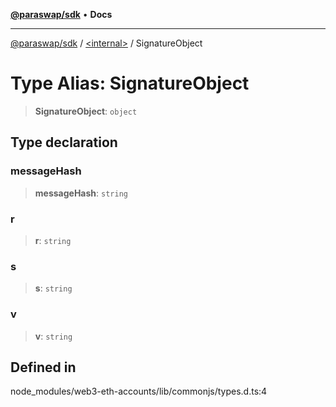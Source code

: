[**@paraswap/sdk**](../../README.md) • **Docs**

***

[@paraswap/sdk](../../globals.md) / [\<internal\>](../README.md) / SignatureObject

# Type Alias: SignatureObject

> **SignatureObject**: `object`

## Type declaration

### messageHash

> **messageHash**: `string`

### r

> **r**: `string`

### s

> **s**: `string`

### v

> **v**: `string`

## Defined in

node\_modules/web3-eth-accounts/lib/commonjs/types.d.ts:4
